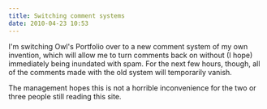 ```yaml
---
title: Switching comment systems
date: 2010-04-23 10:53
---
```


I'm switching Owl's Portfolio over to a new comment system of my own
invention, which will allow me to turn comments back on without (I
hope) immediately being inundated with spam. For the next few hours,
though, all of the comments made with the old system will temporarily
vanish.

The management hopes this is not a horrible inconvenience for the two
or three people still reading this site.

